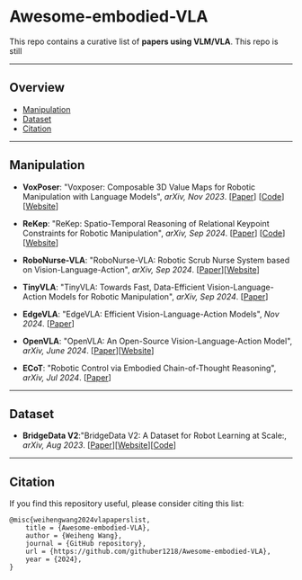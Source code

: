 # Awesome-embodied-VLA

This repo contains a curative list of **papers using VLM/VLA**. This repo is still

---
## Overview
  - [Manipulation](#Manipulation)
  - [Dataset](#Dataset)
  - [Citation](#Citation)

---
## Manipulation
* **VoxPoser**: "Voxposer: Composable 3D Value Maps for Robotic Manipulation with Language Models", *arXiv, Nov 2023*. [[Paper](https://voxposer.github.io/voxposer.pdf)] [[Code](https://github.com/huangwl18/VoxPoser)] [[Website](https://voxposer.github.io/)]

* **ReKep**: "ReKep: Spatio-Temporal Reasoning of Relational Keypoint Constraints for Robotic Manipulation", *arXiv, Sep 2024*. [[Paper](https://rekep-robot.github.io/rekep.pdf)] [[Code](https://github.com/huangwl18/ReKep)] [[Website](https://rekep-robot.github.io)]

* **RoboNurse-VLA**: "RoboNurse-VLA: Robotic Scrub Nurse System based on Vision-Language-Action", *arXiv, Sep 2024*. [[Paper](https://arxiv.org/abs/2409.19590)][[Website](https://arxiv.org/abs/2409.19590)]

* **TinyVLA**: "TinyVLA: Towards Fast, Data-Efficient Vision-Language-Action Models for Robotic Manipulation", *arXiv, Sep 2024*. [[Paper](https://arxiv.org/pdf/2409.12514)]

* **EdgeVLA**: "EdgeVLA: Efficient Vision-Language-Action Models", *Nov 2024*. [[Paper](https://kscale-public.s3.amazonaws.com/evla_09092024/report.pdf)]

* **OpenVLA**: "OpenVLA: An Open-Source Vision-Language-Action Model", *arXiv, June 2024*. [[Paper](https://arxiv.org/abs/2406.09246)][[Website](https://openvla.github.io/)]

* **ECoT**: "Robotic Control via Embodied Chain-of-Thought Reasoning", *arXiv, Jul 2024*. [[Paper](https://arxiv.org/abs/2407.08693)]
---
## Dataset
* **BridgeData V2**:"BridgeData V2: A Dataset for Robot Learning at Scale:, *arXiv, Aug 2023*. [[Paper](https://arxiv.org/abs/2308.12952)][[Website](https://rail-berkeley.github.io/bridgedata/)][[Code](https://github.com/rail-berkeley/bridge_data_v2)]
----
## Citation
If you find this repository useful, please consider citing this list:
```
@misc{weihengwang2024vlapaperslist,
    title = {Awesome-embodied-VLA},
    author = {Weiheng Wang},
    journal = {GitHub repository},
    url = {https://github.com/githuber1218/Awesome-embodied-VLA},
    year = {2024},
}
```
